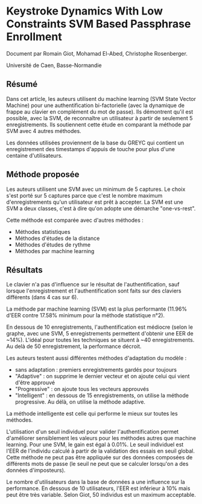 # Keystroke Dynamics With Low Constraints SVM Based Passphrase Enrollment

Document par Romain Giot, Mohamad El-Abed, Christophe Rosenberger.

Université de Caen, Basse-Normandie

## Résumé

Dans cet article, les auteurs utilisent du machine learning (SVM State Vector Machine) pour une authentification bi-factorielle (avec la dynamique de frappe au clavier en complément du mot de passe). Ils démontrent qu'il est possible, avec la SVM, de reconnaître un utilisateur à partir de seulement 5 enregistrements. Ils soutiennent cette étude en comparant la méthode par SVM avec 4 autres méthodes.

Les données utilisées proviennent de la base du GREYC qui contient un enregistrement des timestamps d'appuis de touche pour plus d'une centaine d'utilisateurs.

## Méthode proposée

Les auteurs utilisent une SVM avec un minimum de 5 captures. Le choix s'est porté sur 5 captures parce que c'est le nombre maximum d'enregistrements qu'un utilisateur est prêt à accepter. La SVM est une SVM a deux classes, c'est à dire qu'on adopte une démarche "one-vs-rest".

Cette méthode est comparée avec d'autres méthodes :

* Méthodes statistiques
* Méthodes d'études de la distance
* Méthodes d'études de rythme
* Méthodes par machine learning

## Résultats

Le clavier n'a pas d'influence sur le résultat de l'authentification, sauf lorsque l'enregistrement et l'authentification sont faits sur des claviers différents (dans 4 cas sur 6).

La méthode par machine learning (SVM) est la plus performante (11.96% d'EER contre 17.58% minimum pour la méthode statistique n°2).

En dessous de 10 enregistrements, l'authentification est médiocre (selon le graphe, avec une SVM, 5 enregistrements permettent d'obtenir une EER de ~14%). L'idéal pour toutes les techniques se situent à ~40 enregistrements. Au delà de 50 enregistrement, la performance décroit.

Les auteurs testent aussi différentes méthodes d'adaptation du modèle :

* sans adaptation : premiers enregistrements gardés pour toujours
* "Adaptive" : on supprime le dernier vecteur et on ajoute celui qui vient d'être approuvé
* "Progressive" : on ajoute tous les vecteurs approuvés
* "Intelligent" : en dessous de 15 enregistrements, on utilise la méthode progressive. Au délà, on utilise la méthode adaptive.

La méthode intelligente est celle qui performe le mieux sur toutes les méthodes.

L'utilisation d'un seuil individuel pour valider l'authentification permet d'améliorer sensiblement les valeurs pour les méthodes autres que machine learning. Pour une SVM, le gain est égal à 0.01%. Le seuil individuel est l'EER de l'individu calculé à partir de la validation des essais en seuil global. Cette méthode ne peut pas être appliquée sur des données composées de différents mots de passe (le seuil ne peut que se calculer lorsqu'on a des données d'imposteurs).

Le nombre d'utilisateurs dans la base de données a une influence sur la performance. En dessous de 10 utilisateurs, l'EER est inférieur à 10% mais peut être très variable. Selon Giot, 50 individus est un maximum acceptable.
